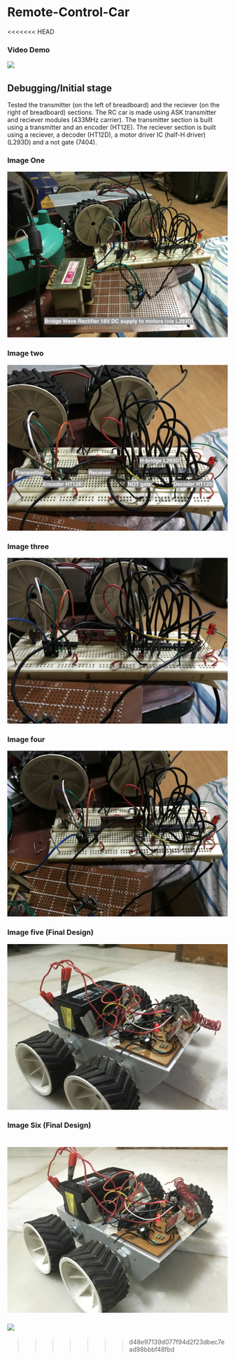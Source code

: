 # Remote-Control-Car

<<<<<<< HEAD
### Video Demo

![](Remote_Control_Car.gif)


## Debugging/Initial stage

Tested the transmitter (on the left of breadboard) and the reciever (on the right of breadboard) sections. The RC car is made using ASK transmitter and reciever modules (433MHz carrier). The transmitter section is built using a transmitter and an encoder (HT12E). The reciever section is built using a reciever, a decoder (HT12D), a motor driver IC (half-H driver) (L293D) and a not gate (7404).

### Image One

![](IMG_0233.jpg)

### Image two

![](IMG_0234.jpg)

### Image three

![](IMG_0235.jpg)

### Image four

![](IMG_0236.jpg)

### Image five (Final Design)

![](IMG_0868.jpg)

### Image Six (Final Design)

![](IMG_0869.jpg)
=======
![](Remote_Control_Car.gif)
>>>>>>> d48e97139d077f94d2f23dbec7ead98bbbf48fbd
